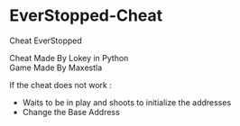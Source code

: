 # EverStopped-Cheat
Cheat EverStopped

Cheat Made By Lokey in Python  
Game Made By Maxestla

If the cheat does not work :
  - Waits to be in play and shoots to initialize the addresses
  - Change the Base Address
